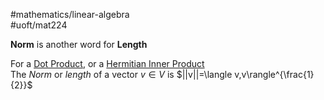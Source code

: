 #mathematics/linear-algebra  
#uoft/mat224 

**Norm** is another word for **Length**

For a [Dot Product](../MAT223%20Notes/Dot%20Product.md), or a [Hermitian Inner Product](Hermitian%20Inner%20Product.md)  
The *Norm* or *length* of a vector $v\in V$ is $||v||=\langle v,v\rangle^{\frac{1}{2}}$